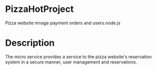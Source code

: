 # PizzaHotProject
Pizza website mnage payment orders and users.node.js
# Description
The micro service provides a service to the pizza website's reservation system in a secure manner, user management and reservations.
